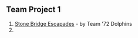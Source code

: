 ## Team Project 1

1. [Stone Bridge Escapades](https://wcu-cs-cooperlab.github.io/demo-games-CodyJWR/Stone_Bridge_Escapade_Project/) - by Team '72 Dolphins
2. 
